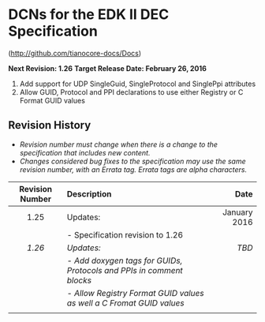 # DCNs for the EDK II DEC Specification
(http://github.com/tianocore-docs/Docs)

**Next Revision: 1.26**
**Target Release Date: February 26, 2016**

1. Add support for UDP SingleGuid, SingleProtocol and SinglePpi attributes
2. Allow GUID, Protocol and PPI declarations to use either Registry or C Format GUID values


## Revision History

- *Revision number must change when there is a change to the specification that includes new content.*
- *Changes considered bug fixes to the specification may use the same revision number, with an Errata tag. Errata tags are alpha characters.*


| Revision Number  | Description  | Date   |
| :--: | :--- | ---: |
| 1.25 | Updates:  | January 2016 |
|   | - Specification revision to 1.26 | |
| *1.26* | *Updates:* | *TBD* |
|   | *- Add doxygen tags for GUIDs, Protocols and PPIs in comment blocks* |  |
|   | *- Allow Registry Format GUID values as well a C Fromat GUID values*  |   |
|   |   |   |